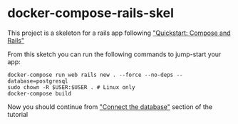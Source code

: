# docker-compose-rails-skel
This project is a skeleton for a rails app following ["Quickstart: Compose and Rails"](https://docs.docker.com/compose/rails/)

From this sketch you can run the following commands to jump-start your app:
```
docker-compose run web rails new . --force --no-deps --database=postgresql
sudo chown -R $USER:$USER . # Linux only
docker-compose build
```
Now you should continue from ["Connect the database"](https://docs.docker.com/compose/rails/#connect-the-database) section of the tutorial
